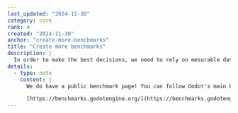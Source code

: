 ```yaml
---
last_updated: "2024-11-30"
category: core
rank: 4
created: "2024-11-30"
anchor: "create-more-benchmarks"
title: "Create more benchmarks"
description: |
  In order to make the best decisions, we need to rely on mesurable data. In order to be able to do this, we need to create more benchmarks. It gives the added benefit over time that we can spot regressions more easily, together with unit tests, as we started lately to track performance of nightly builds.
details:
  - type: note
    content: |
      We do have a public benchmark page! You can follow Godot's main branch performance on the following website:

      [https://benchmarks.godotengine.org/](https://benchmarks.godotengine.org/)
---
```

